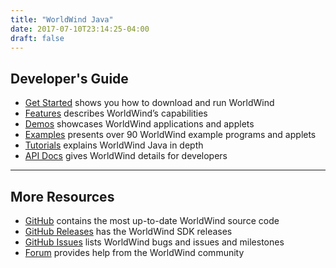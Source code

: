 ```yaml
---
title: "WorldWind Java"
date: 2017-07-10T23:14:25-04:00
draft: false
---
```


## Developer's Guide

- [Get Started](/java/get-started/) shows you how to download and run WorldWind
- [Features](/java/features/) describes WorldWind’s capabilities
- [Demos](/java/demos/) showcases WorldWind applications and applets
- [Examples](/java/examples) presents over 90 WorldWind example programs and applets
- [Tutorials](/java/tutorials/) explains WorldWind Java in depth
- [API Docs](https://nasaworldwind.github.io/WorldWindJava/) gives WorldWind details for developers

---

## More Resources

- [GitHub](https://github.com/NASAWorldWind/WorldWindJava/) contains the most up-to-date WorldWind source code
- [GitHub Releases](https://github.com/NASAWorldWind/WorldWindJava/releases/) has the WorldWind SDK releases
- [GitHub Issues](https://github.com/NASAWorldWind/WorldWindJava/issues/) lists WorldWind bugs and issues and milestones
- [Forum](https://forum.worldwindcentral.com/) provides help from the WorldWind community